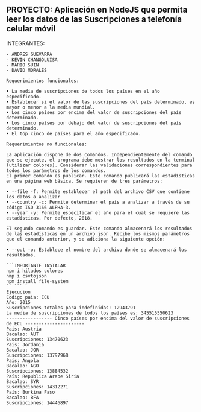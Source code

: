 
## PROYECTO: Aplicación en NodeJS que permita leer los datos de las Suscripciones a telefonía celular móvil


INTEGRANTES:
```
- ANDRES GUEVARRA
- KEVIN CHANGOLUISA
- MARIO SUIN
- DAVID MORALES
```
```
Requerimientos funcionales:

• La media de suscripciones de todos los países en el año especificado.
• Establecer si el valor de las suscripciones del país determinado, es mayor o menor a la media mundial.
• Los cinco países por encima del valor de suscripciones del país determinado.
• Los cinco países por debajo del valor de suscripciones del país determinado.
• El top cinco de países para el año especificado.
```
```
Requerimientos no funcionales:

La aplicación dispone de dos comandos. Independientemente del comando que se ejecute, el programa debe mostrar los resultados en la terminal (utilizar colores). Considerar las validaciones correspondientes para todos los parámetros de los comandos.
El primer comando es publicar. Este comando publicará las estadísticas en una página web básica. Se requieren de tres parámetros:

• --file -f: Permite establecer el path del archivo CSV que contiene los datos a analizar
• --country -c: Permite determinar el país a analizar a través de su código ISO 3166 ALPHA-3.
• --year -y: Permite especificar el año para el cual se requiere las estadísticas. Por defecto, 2018.

El segundo comando es guardar. Este comando almacenará los resultados de las estadísticas en un archivo json. Recibe los mismos parámetros que el comando anterior, y se adiciona la siguiente opción:

• --out -o: Establece el nombre del archivo donde se almacenará los resultados.

```IMPORTANTE INSTALAR
npm i hilados colores 
nmp i csvtojson 
npm install file-system 
`` ``` `
Ejecucion
Codigo pais: ECU
Año: 2015
Suscripciones totales para indefinidas: 12943791
La media de suscripciones de todos los países es: 345515550623
----------------- Cinco países por encima del valor de suscripciones de ECU ----------------------
Pais: Austria
Bacalao: AUT
Suscripciones: 13470623
Pais: Jordania
Bacalao: JOR
Suscripciones: 13797968
Pais: Angola
Bacalao: AGO
Suscripciones: 13884532
País: Republica Árabe Siria
Bacalao: SYR
Suscripciones: 14312271
País: Burkina Faso
Bacalao: BFA
Suscripciones: 14446897

